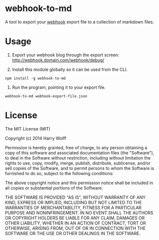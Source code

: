 # webhook-to-md

A tool to export your [webhook](https://github.com/Trywebhook/webhook) export file to a collection of markdown files.


# Usage

1. Export your webhook blog through the export screen: http://webhook.domain.com/webhook/debug/

1. Install this module globally so it can be used from the CLI.

  `npm install -g webhook-to-md`

1. Run the program, pointing it to your export file.

  `webhook-to-md webhook-export-file.json`


# License

The MIT License (MIT)

Copyright (c) 2014 Harry Wolff

Permission is hereby granted, free of charge, to any person obtaining a copy
of this software and associated documentation files (the "Software"), to deal
in the Software without restriction, including without limitation the rights
to use, copy, modify, merge, publish, distribute, sublicense, and/or sell
copies of the Software, and to permit persons to whom the Software is
furnished to do so, subject to the following conditions:

The above copyright notice and this permission notice shall be included in all
copies or substantial portions of the Software.

THE SOFTWARE IS PROVIDED "AS IS", WITHOUT WARRANTY OF ANY KIND, EXPRESS OR
IMPLIED, INCLUDING BUT NOT LIMITED TO THE WARRANTIES OF MERCHANTABILITY,
FITNESS FOR A PARTICULAR PURPOSE AND NONINFRINGEMENT. IN NO EVENT SHALL THE
AUTHORS OR COPYRIGHT HOLDERS BE LIABLE FOR ANY CLAIM, DAMAGES OR OTHER
LIABILITY, WHETHER IN AN ACTION OF CONTRACT, TORT OR OTHERWISE, ARISING FROM,
OUT OF OR IN CONNECTION WITH THE SOFTWARE OR THE USE OR OTHER DEALINGS IN THE
SOFTWARE.
